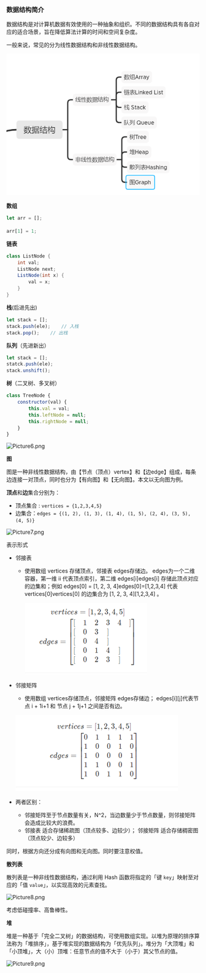 ### 数据结构简介

数据结构是对计算机数据有效使用的一种抽象和组织。不同的数据结构具有各自对应的适合场景，旨在降低算法计算的时间和空间复杂度。

一般来说，常见的分为线性数据结构和非线性数据结构。

![image-20210629152650179](image-20210629152650179.png)

**数组**

```js
let arr = [];

arr[1] = 1;
```

**链表**

```java
class ListNode {
    int val;
    ListNode next;
    ListNode(int x) {
        val = x;
    }
}
```

**栈**(后进先出)

```js
let stack = [];
stack.push(ele);	// 入栈
stack.pop();	// 出栈
```

**队列**（先进新出）

```js
let stack = [];
statck.push(ele);
stack.unshift();
```

**树**（二叉树、多叉树）

```js
class TreeNode {
    constructor(val) {
        this.val = val;
        this.leftNode = null;
        this.rightNode = null;
    }
}
```

![Picture6.png](https://pic.leetcode-cn.com/1599579136-bBARpC-Picture6.png)

**图**

图是一种非线性数据结构，由【节点（顶点）vertex】和【边edge】组成，每条边连接一对顶点，同时也分为【有向图】和【无向图】。本文以无向图为例。

**顶点**和**边**集合分别为：

- 顶点集合 : `vertices = {1,2,3,4,5}`
- 边集合：`edges = {(1, 2), (1, 3), (1, 4), (1, 5), (2, 4), (3, 5), (4, 5)}`

![Picture7.png](https://pic.leetcode-cn.com/1599579136-Fxseew-Picture7.png)

表示形式

- 邻接表

  - 使用数组 vertices 存储顶点，邻接表 edges存储边。 edges为一个二维容器，第一维 ii 代表顶点索引，第二维 edges[i]edges[i] 存储此顶点对应的边集和；例如 edges[0] = [1, 2, 3, 4]edges[0]=[1,2,3,4] 代表 vertices[0]vertices[0] 的边集合为 [1, 2, 3, 4][1,2,3,4] 。

    ![image-20210629154307050](image-20210629154307050.png)

- 邻接矩阵

  -  使用数组 vertices存储顶点，邻接矩阵 edges存储边； edges\[i\]\[j\]代表节点 i + 1i+1 和 节点 j + 1j+1 之间是否有边。

    ![image-20210629154259344](image-20210629154259344.png)

- 两者区别：

  - 邻接矩阵至于节点数量有关，N^2，当边数量少于节点数量，则邻接矩阵会造成比较大的浪费。
  - 邻接表 适合存储稀疏图（顶点较多、边较少）； 邻接矩阵 适合存储稠密图（顶点较少、边较多）

同时，根据方向还分成有向图和无向图。同时要注意权值。

**散列表**

散列表是一种非线性数据结构，通过利用 Hash 函数将指定的「键 `key`」映射至对应的「值 `value`」，以实现高效的元素查找。

![Picture8.png](https://pic.leetcode-cn.com/1599811794-ruXMOV-Picture8.png)

考虑低碰撞率、高鲁棒性。

**堆**

堆是一种基于「完全二叉树」的数据结构，可使用数组实现。以堆为原理的排序算法称为「堆排序」，基于堆实现的数据结构为「优先队列」。堆分为「大顶堆」和「小顶堆」，大（小）顶堆：任意节点的值不大于（小于）其父节点的值。

![Picture9.png](https://pic.leetcode-cn.com/1599584901-xoiGEQ-Picture9.png)